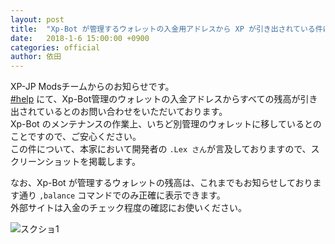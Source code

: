 ```yaml
---
layout: post
title:  "Xp-Bot が管理するウォレットの入金用アドレスから XP が引き出されている件について"
date:   2018-1-6 15:00:00 +0900
categories: official
author: 依田
---  
```

XP-JP Modsチームからのお知らせです。  
[#help](https://discord.gg/FTjxxNn) にて、Xp-Bot管理のウォレットの入金アドレスからすべての残高が引き出されているとのお問い合わせをいただいております。  
Xp-Bot のメンテナンスの作業上、いちど別管理のウォレットに移しているとのことですので、ご安心ください。  
この件について、本家において開発者の `.Lex さん`が言及しておりますので、スクリーンショットを掲載します。  

なお、Xp-Bot が管理するウォレットの残高は、これまでもお知らせしております通り `,balance` コマンドでのみ正確に表示できます。  
外部サイトは入金のチェック程度の確認にお使いください。  

![スクショ1]({{site.baseurl}}/images/2018/01/0106lex.png)  
